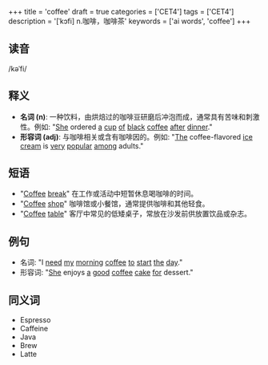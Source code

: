 +++
title = 'coffee'
draft = true
categories = ['CET4']
tags = ['CET4']
description = '[ˈkɔfi] n.咖啡，咖啡茶'
keywords = ['ai words', 'coffee']
+++

## 读音
/kəˈfi/

## 释义
- **名词 (n)**: 一种饮料，由烘焙过的咖啡豆研磨后冲泡而成，通常具有苦味和刺激性。例如: "[She](/post/she/) ordered [a](/post/a/) [cup](/post/cup/) [of](/post/of/) [black](/post/black/) [coffee](/post/coffee/) [after](/post/after/) [dinner](/post/dinner/)."
- **形容词 (adj)**: 与咖啡相关或含有咖啡因的。例如: "[The](/post/the/) coffee-flavored [ice](/post/ice/) [cream](/post/cream/) is [very](/post/very/) [popular](/post/popular/) [among](/post/among/) adults."

## 短语
- "[Coffee](/post/coffee/) [break](/post/break/)" 在工作或活动中短暂休息喝咖啡的时间。
- "[Coffee](/post/coffee/) [shop](/post/shop/)" 咖啡馆或小餐馆，通常提供咖啡和其他轻食。
- "[Coffee](/post/coffee/) [table](/post/table/)" 客厅中常见的低矮桌子，常放在沙发前供放置饮品或杂志。

## 例句
- 名词: "I [need](/post/need/) [my](/post/my/) [morning](/post/morning/) [coffee](/post/coffee/) [to](/post/to/) [start](/post/start/) [the](/post/the/) [day](/post/day/)."
- 形容词: "[She](/post/she/) enjoys [a](/post/a/) [good](/post/good/) [coffee](/post/coffee/) [cake](/post/cake/) [for](/post/for/) dessert."

## 同义词
- Espresso
- Caffeine
- Java
- Brew
- Latte
